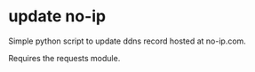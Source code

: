 update no-ip
============

Simple python script to update ddns record hosted at no-ip.com.

Requires the requests module.

